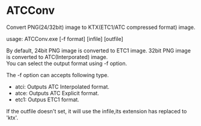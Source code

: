 # ATCConv
Convert PNG(24/32bit) image to KTX(ETC1/ATC compressed format) image.

usage: ATCConv.exe [-f format] [infile] [outfile]

By default, 24bit PNG image is converted to ETC1 image. 32bit PNG image is converted to ATC(Interporated) image.  
You can select the output format using -f option.

The -f option can accepts following type.
- atci: Outputs ATC Interpolated format.
- atce: Outputs ATC Explicit format.
- etc1: Outpus ETC1 format.

If the outfile doesn't set, it will use the infile,its extension has replaced to 'ktx'.
